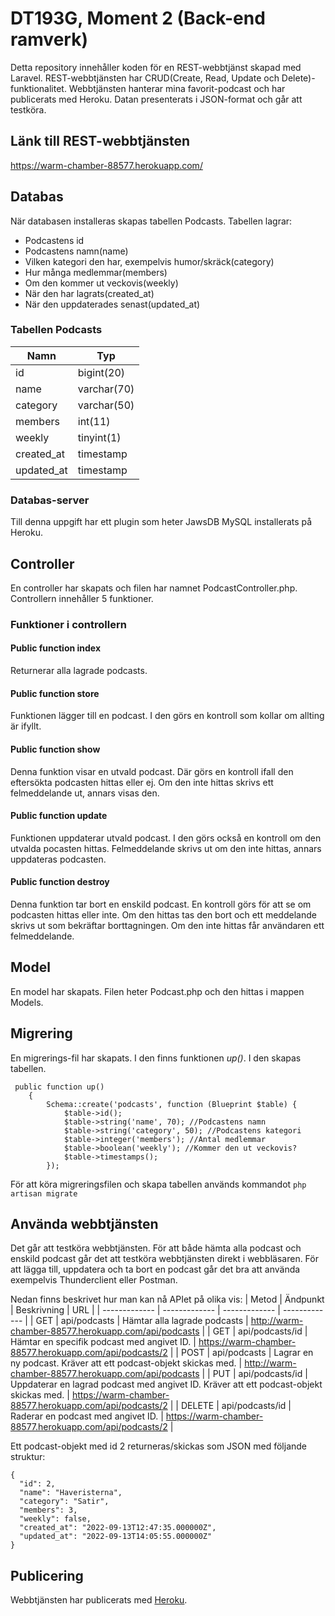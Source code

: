 # DT193G, Moment 2 (Back-end ramverk)
Detta repository innehåller koden för en REST-webbtjänst skapad med Laravel. REST-webbtjänsten har CRUD(Create, Read, Update och Delete)-funktionalitet. Webbtjänsten hanterar mina favorit-podcast och har publicerats med Heroku. Datan presenterats i JSON-format och går att testköra. 

## Länk till REST-webbtjänsten
https://warm-chamber-88577.herokuapp.com/ 

## Databas
När databasen installeras skapas tabellen Podcasts. Tabellen lagrar:
* Podcastens id
* Podcastens namn(name)
* Vilken kategori den har, exempelvis humor/skräck(category)
* Hur många medlemmar(members)
* Om den kommer ut veckovis(weekly)
* När den har lagrats(created_at)
* När den uppdaterades senast(updated_at)

### Tabellen Podcasts
| Namn  | Typ |
| ------------- | ------------- |
| id  | bigint(20)  |
| name  | varchar(70)  |
| category  | varchar(50)  |
| members  | int(11)  |
| weekly  | tinyint(1)  |
| created_at  | timestamp  |
| updated_at  | timestamp  |

### Databas-server
Till denna uppgift har ett plugin som heter JawsDB MySQL installerats på Heroku. 

## Controller
En controller har skapats och filen har namnet PodcastController.php. Controllern innehåller 5 funktioner. 
### Funktioner i controllern
#### Public function index
Returnerar alla lagrade podcasts. 
#### Public function store
Funktionen lägger till en podcast. I den görs en kontroll som kollar om allting är ifyllt. 
#### Public function show
Denna funktion visar en utvald podcast. Där görs en kontroll ifall den eftersökta podcasten hittas eller ej. Om den inte hittas skrivs ett felmeddelande ut, annars visas den. 
#### Public function update
Funktionen uppdaterar utvald podcast. I den görs också en kontroll om den utvalda pocasten hittas. Felmeddelande skrivs ut om den inte hittas, annars uppdateras podcasten. 
#### Public function destroy
Denna funktion tar bort en enskild podcast. En kontroll görs för att se om podcasten hittas eller inte. Om den hittas tas den bort och ett meddelande skrivs ut som bekräftar borttagningen. Om den inte hittas får användaren ett felmeddelande. 

## Model
En model har skapats. Filen heter Podcast.php och den hittas i mappen Models. 

## Migrering
En migrerings-fil har skapats. I den finns funktionen _up()_. I den skapas tabellen.
```
 public function up()
    {
        Schema::create('podcasts', function (Blueprint $table) {
            $table->id();
            $table->string('name', 70); //Podcastens namn
            $table->string('category', 50); //Podcastens kategori
            $table->integer('members'); //Antal medlemmar
            $table->boolean('weekly'); //Kommer den ut veckovis?
            $table->timestamps();
        });
```

För att köra migreringsfilen och skapa tabellen används kommandot 
```php artisan migrate```


## Använda webbtjänsten
Det går att testköra webbtjänsten. För att både hämta alla podcast och enskild podcast går det att testköra webbtjänsten direkt i webbläsaren. För att lägga till, uppdatera och ta bort en podcast går det bra att använda exempelvis Thunderclient eller Postman. 

Nedan finns beskrivet hur man kan nå APIet på olika vis:
| Metod  | Ändpunkt | Beskrivning | URL | 
| ------------- | ------------- | ------------- | ------------- |
| GET  | api/podcasts  | Hämtar alla lagrade podcasts | http://warm-chamber-88577.herokuapp.com/api/podcasts |
| GET  | api/podcasts/id  | Hämtar en specifik podcast med angivet ID. | https://warm-chamber-88577.herokuapp.com/api/podcasts/2 |
| POST  | api/podcasts  | Lagrar en ny podcast. Kräver att ett podcast-objekt skickas med. | http://warm-chamber-88577.herokuapp.com/api/podcasts |
| PUT  | api/podcasts/id  | Uppdaterar en lagrad podcast med angivet ID. Kräver att ett podcast-objekt skickas med. | https://warm-chamber-88577.herokuapp.com/api/podcasts/2 |
| DELETE  | api/podcasts/id  | Raderar en podcast med angivet ID. | https://warm-chamber-88577.herokuapp.com/api/podcasts/2 |

Ett podcast-objekt med id 2 returneras/skickas som JSON med följande struktur:
```
{
  "id": 2,
  "name": "Haveristerna",
  "category": "Satir",
  "members": 3,
  "weekly": false,
  "created_at": "2022-09-13T12:47:35.000000Z",
  "updated_at": "2022-09-13T14:05:55.000000Z"
}
```

## Publicering
Webbtjänsten har publicerats med [Heroku](https://www.heroku.com/).  





